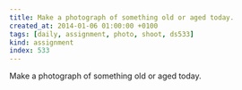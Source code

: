 ```yaml
---
title: Make a photograph of something old or aged today.
created_at: 2014-01-06 01:00:00 +0100
tags: [daily, assignment, photo, shoot, ds533]
kind: assignment
index: 533
---
```


Make a photograph of something old or aged today.
